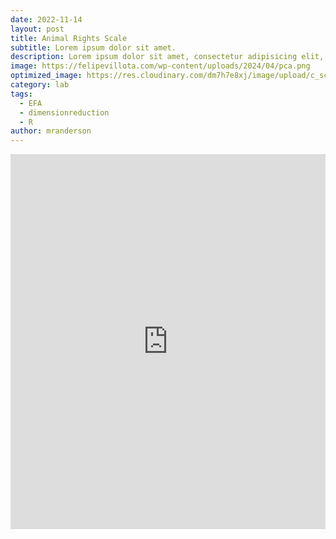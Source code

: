```yaml
---
date: 2022-11-14
layout: post
title: Animal Rights Scale
subtitle: Lorem ipsum dolor sit amet.
description: Lorem ipsum dolor sit amet, consectetur adipisicing elit, sed do eiusmod tempor incididunt ut labore et dolore magna aliqua.
image: https://felipevillota.com/wp-content/uploads/2024/04/pca.png
optimized_image: https://res.cloudinary.com/dm7h7e8xj/image/upload/c_scale,w_380/v1559820489/js-code_n83m7a.jpg
category: lab
tags:
  - EFA 
  - dimensionreduction
  - R
author: mranderson
---
```


<embed src= "https://felipevillota.com/wp-content/uploads/2024/04/LAB3_dimension_reduction_animal.pdf" width="100%" height="600px" />
